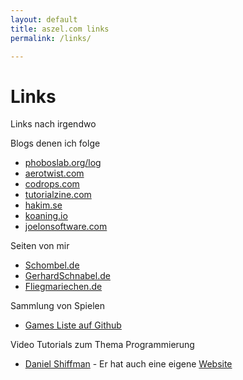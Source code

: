 ```yaml
---
layout: default
title: aszel.com links
permalink: /links/

---
```


<h1 class="post-title">Links</h1>

<p class="post-title-sub">Links nach irgendwo</p>

<div class="links-list">
Blogs denen ich folge
<ul>
<li><a href="http://phoboslab.org/" target="_blank">phoboslab.org/log</a></li>
<li><a href="https://aerotwist.com" target="_blank">aerotwist.com</a></li>
<li><a href="http://tympanus.net/codrops/" target="_blank">codrops.com</a></li>
<li><a href="http://tutorialzine.com/" target="_blank">tutorialzine.com</a></li>
<li><a href="http://hakim.se/" target="_blank">hakim.se</a></li>
<li><a href="http://koaning.io/" target="_blank">koaning.io</a></li>
<li><a href="http://www.joelonsoftware.com/" target="_blank">joelonsoftware.com</a></li>
</ul>
</div>

<div class="links-list">
Seiten von mir
<ul>
<li><a href="http://schombel.de" target="_blank">Schombel.de</a></li>
<li><a href="http://gerhardschnabel.de" target="_blank">GerhardSchnabel.de</a></li>
<li><a href="http://fliegmariechen.de" target="_blank">Fliegmariechen.de</a></li>
</ul>
</div>

<div class="links-list">
Sammlung von Spielen
<ul>
<li><a href="https://github.com/leereilly/games" target="_blank">Games Liste auf Github</a></li>
</ul>

<div class="links-list">
Video Tutorials zum Thema Programmierung
<ul>
<li><a href="https://www.youtube.com/user/shiffman/" target="_blank">Daniel Shiffman</a> - Er hat auch eine eigene <a href="http://www.shiffman.net" target="_blank">Website</a></li>
</ul>

</div>
